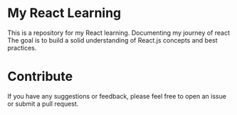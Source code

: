 # My React Learning

This is a repository for my React learning.
Documenting my journey of react
The goal is to build a solid understanding of React.js concepts and best practices.

# Contribute

If you have any suggestions or feedback, please feel free to open an issue or submit a pull request.
